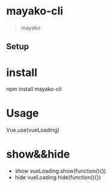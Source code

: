 # mayako-cli
> mayako

## Setup

# install 
npm install mayako-cli

# Usage
Vue.use(vueLoading)

# show&&hide
- show vueLoading.show(function(){})
- hide vueLoading.hide(function(){})
```
